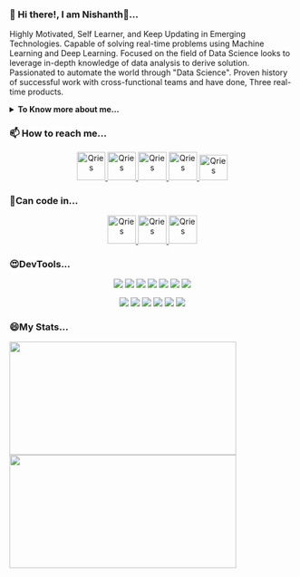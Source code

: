 ### 👋 Hi there!, I am Nishanth🤴...
Highly Motivated, Self Learner, and Keep Updating in Emerging Technologies. Capable of solving real-time problems using Machine Learning and Deep Learning. Focused on the field of Data Science looks to leverage in-depth knowledge of data analysis to derive solution. Passionated to automate the world through "Data Science". Proven history of successful work with cross-functional teams and have done, Three real-time products.

<details>
<summary> <strong> To Know more about me...</strong> </summary>

- 🔭 I’m currently working on Deep Learning
- 🌱 I’m currently learning ... Deep Learning
- 👯 I’m looking to collaborate on ... Computer Vision
- 🤔 I’m looking for help with ... Industrial people to help with my products sell in the world
- 💬 Ask me about ... Anything
- 😄 Pronouns: ... He/His
- ⚡️ Fun fact: ... I am an oneironaut 

### 😎My Platform...
<p align="center">
<a href="#">
         <img alt="Qries" src="https://www.freepnglogos.com/uploads/linux-png/clipartist-clip-art-tux-badge-linux-super-duper-svg-39.png"
         width="50" height="50">
      </a>   

<a href="#">
         <img alt="Qries" src="https://cdn.worldvectorlogo.com/logos/sublime-text.svg"
         width="50" height="50">
      </a>   

<a href="#">
         <img alt="Qries" src="https://images-wixmp-ed30a86b8c4ca887773594c2.wixmp.com/f/217d5ea0-623d-40b1-9b31-027b904a5f15/ddjrgww-846ce429-3b0d-4ad8-bf6d-ac52dfe48201.png?token=eyJ0eXAiOiJKV1QiLCJhbGciOiJIUzI1NiJ9.eyJzdWIiOiJ1cm46YXBwOiIsImlzcyI6InVybjphcHA6Iiwib2JqIjpbW3sicGF0aCI6IlwvZlwvMjE3ZDVlYTAtNjIzZC00MGIxLTliMzEtMDI3YjkwNGE1ZjE1XC9kZGpyZ3d3LTg0NmNlNDI5LTNiMGQtNGFkOC1iZjZkLWFjNTJkZmU0ODIwMS5wbmcifV1dLCJhdWQiOlsidXJuOnNlcnZpY2U6ZmlsZS5kb3dubG9hZCJdfQ.ZkEnCXJtjhT0v0UEQF7_k0VfiSaIoZa-YlerQJG-CXw"
         width="50" height="50">
      </a>   
<a href="#">
         <img alt="Qries" src="https://i1.wp.com/copyassignment.com/wp-content/uploads/2020/08/Untitled-design-27.png?fit=675%2C506&ssl=1"
         width="50" height="50">
      </a>   

<a href="#">
         <img alt="Qries" src="https://upload.wikimedia.org/wikipedia/commons/2/2b/Windows_logo_2012-Black.svg"
         width="50" height="50">
      </a>   
<a href="#">
         <img alt="Qries" src="https://dimensionless.in/wp-content/uploads/2019/03/colab_cover.png"
         width="100" height="50">
      </a>   
</details>

### 📫 How to reach me...
<p align="center">
<a href="mailto:m.nishanth2020@gmail.com">
         <img alt="Qries" src="https://www.freeiconspng.com/uploads/gmail-icon-23.png"
         width="50" height="50">
      </a>   
<a href="https://linkedin.com/in/nishanth-kumar-881109173/">
         <img alt="Qries" src="https://cdn.iconscout.com/icon/free/png-256/linkedin-2662666-2213265.png"
         width="50" height="50">
      </a>
<a href="https://leetcode.com/Nishanth_Kumar_27_11/">
         <img alt="Qries" src="https://cdn.icon-icons.com/icons2/2389/PNG/512/leetcode_logo_icon_145113.png"
         width="50" height="50">
      </a>
<a href="https://www.hackerrank.com/m_nishanthknniim">
         <img alt="Qries" src="https://cdn4.iconfinder.com/data/icons/logos-and-brands-1/512/160_Hackerrank_logo_logos-512.png"
          width="50" height="50">
      </a>
<a href="https://www.kaggle.com/kdnishanth">
         <img alt="Qries" src="https://cdn4.iconfinder.com/data/icons/logos-and-brands-1/512/189_Kaggle_logo_logos-512.png"
         width="50" height="45">
      </a>  
</p>

### 🎉Can code in...
<p align="center">
<a href="#">
         <img alt="Qries" src="https://cdn.iconscout.com/icon/free/png-256/python-2752092-2284909.png"
          width="50" height="50">
      </a>
<a href="#">
         <img alt="Qries" src="https://upload.wikimedia.org/wikipedia/en/3/30/Java_programming_language_logo.svg"
          width="50" height="50">
      </a>
<a href="#">
         <img alt="Qries" src="https://upload.wikimedia.org/wikipedia/commons/thumb/9/99/Unofficial_JavaScript_logo_2.svg/480px-Unofficial_JavaScript_logo_2.svg.png"
          width="50" height="50">
      </a> 
</p>

### 😍DevTools...
<p align="center">
<img src="https://img.shields.io/badge/TensorFlow%20-%23FF6F00.svg?&style=for-the-badge&logo=TensorFlow&logoColor=white" /> <img src="https://img.shields.io/badge/PyTorch-black?&style=for-the-badge&logo=pytorch&logoColor=red"/> <img src="https://img.shields.io/badge/Keras%20-%23D00000.svg?&style=for-the-badge&logo=Keras&logoColor=white"/> <img src="https://img.shields.io/badge/Numpy-013220?&style=for-the-badge&logo=numpy"/> <img src="https://img.shields.io/badge/Pandas-130654?&style=for-the-badge&logo=pandas"/> <img src="https://img.shields.io/badge/Scikit--Learn-grey?&style=for-the-badge&logo=scikit-learn"/> <img src="https://img.shields.io/badge/Flask-grey?&style=for-the-badge&logo=flask"/>  
</p>
<p align="center">
<img src="https://img.shields.io/badge/github%20-%23121011.svg?&style=for-the-badge&logo=github&logoColor=white"/> <img src="https://img.shields.io/badge/git%20-%23F05033.svg?&style=for-the-badge&logo=git&logoColor=white"/>  <img src="https://img.shields.io/badge/MongoDB-black?&style=for-the-badge&logo=mongodb"/> <img src="https://img.shields.io/badge/npm-grey?&style=for-the-badge&logo=npm"/> <img src="https://img.shields.io/badge/Node--Js-green?&style=for-the-badge&logo=node.js&logoColor=white"/> <img src="https://img.shields.io/badge/Linux-black?&style=for-the-badge&logo=linux&logoColor=white"/>
</p>
      
### 😄My Stats...
<a href="#">
         <img src="https://github-readme-stats.vercel.app/api?username=hackernishanth&bg_color=30,e96443,904e95&title_color=fff&text_color=fff"
         width="400" height="200">
      </a>                   
<a href="#">
         <img src="https://github-readme-stats.vercel.app/api/top-langs/?username=hackernishanth&layout=compact"
         width="400" height="200">
      </a>

